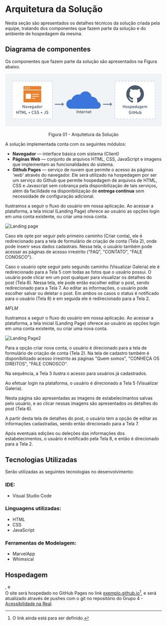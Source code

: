# Arquitetura da Solução

Nesta seção são apresentados os detalhes técnicos da solução criada pela equipe, tratando dos componentes que fazem parte da solução e do ambiente de hospedagem da mesma.

## Diagrama de componentes

Os componentes que fazem parte da solução são apresentados na Figura abaixo.


![Diagrama de Componentes](img/diagram.png)
<div style="text-align: center;">Figura 01 - Arquitetura da Solução</div>

A solução implementada conta com os seguintes módulos:
- **Navegador** — interface básica com sistema (Client)  
- **Páginas Web** — conjunto de arquivos HTML, CSS, JavaScript e imagens que implementam as funcionalidades do sistema.
- **Github Pages** — serviço de nuvem que permite o acesso às páginas _‘web’_ através do navegador.
Ele será utilizado na hospedagem por ser um serviço do Github que permite hospedagem de arquivos de HTML, CSS e Javascript sem cobrança pela disponibilização de tais serviços, além da facilidade na disponibilização de **entrega contínua** sem necessidade de configuração adicional.

Ilustramos a seguir o fluxo do usuário em nossa aplicação. Ao acessar a plataforma, a tela inicial (Landing Page) oferece ao usuário as opções login em uma conta existente, ou criar uma nova conta.

![Landing page](https://user-images.githubusercontent.com/111434777/194611818-ca7f616c-79e6-4731-8f79-1da8809f7556.png)

Caso ele opte por seguir pelo primeiro caminho (Criar conta), ele é
redirecionado para a tela de formulário de criação de conta (Tela 2), onde pode
inserir seus dados cadastrais. Nessa tela, o usuário também pode
acessar as páginas de acesso irrestrito ("FAQ", "CONTATO", "FALE CONOSCO"). 

Caso o usuário opte seguir pelo segundo caminho (Visualizar Galeria) ele
é redirecionado para a Tela 5 com todas as fotos que o usuário possui. O
usuário pode clicar em um post qualquer para visualizar os detalhes do
post (Tela 6). Nessa tela, ele pode então escolher editar o post, sendo
redirecionado para a Tela 7. Ao editar as informações, o usuário pode
escolher salvar ou deletar o post. Em ambos os casos o status é
notificado para o usuário (Tela 8) e em seguida ele é redirecionado
para a Tela 2.

*MFLM*

Ilustramos a seguir o fluxo do usuário em nossa aplicação. Ao acessar a plataforma, a tela inicial (Landing Page) oferece ao usuário as opções login em uma conta existente, ou criar uma nova conta.

![Landing Page2](https://user-images.githubusercontent.com/111434777/194772832-6ad710d0-8da9-4d72-b187-ec04d98bf056.png)


Para a opção criar nova conta, o usuário é direcionado para a tela de formulário de criação de conta (Tela 2). Na tela de cadastro também é disponibilizado acesso irrestrito as páginas "Quem somos", "CONHEÇA OS DIREITOS", "FALE CONOSCO". 

Na sequência, a Tela 3 ilustra o acesso para usuários já cadastrados.


Ao efetuar login na plataforma, o usuário é direcionado a Tela 5 (Visualizar Galeria). 


Nesta página são apresentadas as imagens de estabelecimantos salvas pelo usuário, e ao clicar nessas imagens são apresentados os detalhes do post (Tela 6). 


A partir desta tela de detalhes do post, o usuário tem a opção de editar as informações cadastradas, sendo então direcionado para a Tela 7. 


Após eventuais edições ou deleções das informações dos estabelecimentos, o usuário é notificado pela Tela 8, e então é direcionado para a Tela 2.



## Tecnologias Utilizadas

Serão utilizadas as seguintes tecnologias no desenvolvimento:

### IDE:
 - Visual Studio Code

### Linguagens utilizadas:
 - HTML
 - CSS
 - JavaScript

### Ferramentas de Modelagem:
 - MarvelApp
 - Whimsical

## Hospedagem
, e  
O site será hospedado no GitHub Pages no link [exemplo.github.io](https://example.github.io)[^1], e será atualizado através de pushes com o git no repositório do Grupo 4 - [Acessibilidade na Real](https://github.com/ICEI-PUC-Minas-PMV-ADS/pmv-ads-2022-2-e1-proj-web-t1-acessibilidade-na-real).

[^1]: O link ainda está para ser definido.
